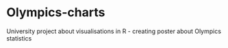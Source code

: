 # Olympics-charts
University project about visualisations in R - creating poster about Olympics statistics
